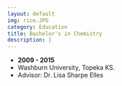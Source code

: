 ```yaml
---
layout: default
img: rice.JPG
category: Education
title: Bachelor's in Chemistry
description: |
---
```


* __2009 - 2015__
* Washburn University, Topeka KS.
* Advisor: Dr. Lisa Sharpe Elles



